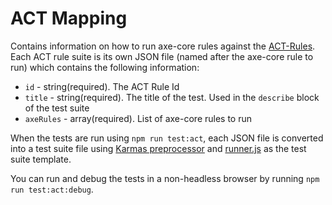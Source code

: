 # ACT Mapping

Contains information on how to run axe-core rules against the [ACT-Rules](https://act-rules.github.io/). Each ACT rule suite is its own JSON file (named after the axe-core rule to run) which contains the following information:

- `id` - string(required). The ACT Rule Id
- `title` - string(required). The title of the test. Used in the `describe` block of the test suite
- `axeRules` - array(required). List of axe-core rules to run

When the tests are run using `npm run test:act`, each JSON file is converted into a test suite file using [Karmas preprocessor](https://karma-runner.github.io/0.10/config/preprocessors.html) and [runner.js](./runner.js) as the test suite template. 

You can run and debug the tests in a non-headless browser by running `npm run test:act:debug`.